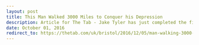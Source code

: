 ```yaml
---
layout: post
title: This Man Walked 3000 Miles to Conquer his Depression
description: Article for The Tab - Jake Tyler has just completed the first leg of a 3000 mile walk around all of Great Britain to raise awareness of mental health problems. 
date: October 01, 2016
redirect_to: https://thetab.com/uk/bristol/2016/12/05/man-walking-3000-miles-conquer-depression-27501
---
```

